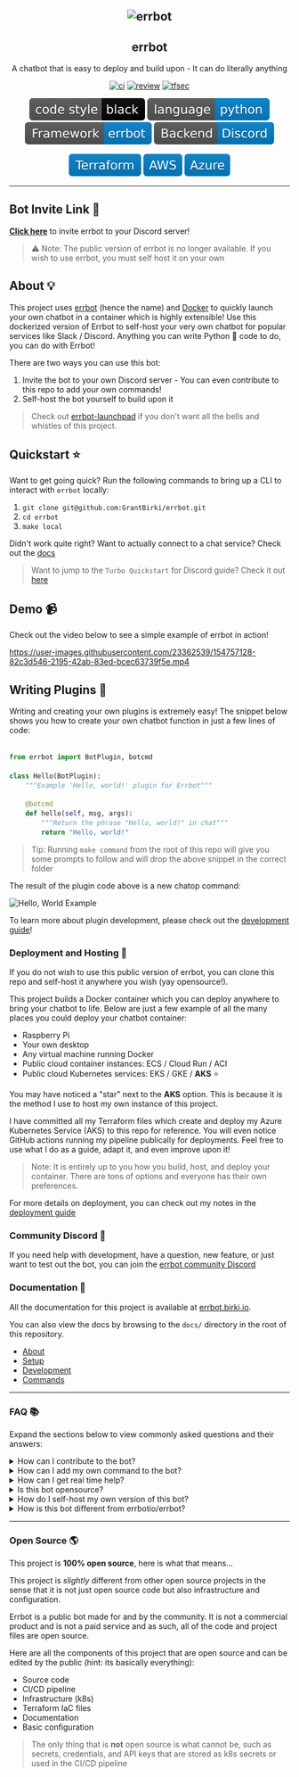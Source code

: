 <h2 align="center"><img src="docs/assets/errbot.png" alt="errbot" align="center" width="200px" /></h1>

<!--
<div>Icons made by <a href="https://www.freepik.com" title="Freepik">Freepik</a> from <a href="https://www.flaticon.com/" title="Flaticon">www.flaticon.com</a></div>
-->

<h2 align="center">errbot</h1>
<p align="center">
  A chatbot that is easy to deploy and build upon - It can do literally anything
</p>

<p align="center">
  <a href="https://github.com/GrantBirki/errbot/actions/workflows/ci.yml"><img src="https://github.com/GrantBirki/errbot/actions/workflows/ci.yml/badge.svg?event=push" alt="ci" height="18"></a>
  <a href="https://github.com/GrantBirki/errbot/actions/workflows/review.yml"><img src="https://github.com/GrantBirki/errbot/actions/workflows/review.yml/badge.svg?event=push" alt="review"/></a>
  <a href="https://github.com/GrantBirki/errbot/actions/workflows/tfsec.yml"><img src="https://github.com/GrantBirki/errbot/actions/workflows/tfsec.yml/badge.svg?event=push" alt="tfsec"/></a>
</p>

<p align="center">
  <img src="docs/assets/code-style-black.svg" alt="code style black"/>
  <img src="docs/assets/language-python-blue.svg" alt="language python"/>
  <img src="docs/assets/framework-errbot-blue.svg" alt="framework errbot"/>
  <img src="docs/assets/backend-discord-blue.svg" alt="backend discord"/>
</p>

<p align="center">
  <img src="docs/assets/terraform.svg" alt="terraform"/>
  <img src="docs/assets/aws.svg" alt="aws"/>
  <img src="docs/assets/azure.svg" alt="azure"/>
</p>

<hr>

## Bot Invite Link 🔗

[**Click here**](https://discord.com/api/oauth2/authorize?client_id=943402285680189511&permissions=36734976&scope=bot) to invite errbot to your Discord server!

> ⚠️ Note: The public version of errbot is no longer available. If you wish to use errbot, you must self host it on your own

## About 💡

This project uses [errbot](https://github.com/errbotio/errbot) (hence the name) and [Docker](https://www.docker.com/) to quickly launch your own chatbot in a container which is highly extensible! Use this dockerized version of Errbot to self-host your very own chatbot for popular services like Slack / Discord. Anything you can write Python 🐍 code to do, you can do with Errbot!

There are two ways you can use this bot:

1. Invite the bot to your own Discord server - You can even contribute to this repo to add your own commands!
2. Self-host the bot yourself to build upon it

> Check out [errbot-launchpad](https://github.com/GrantBirki/errbot-launchpad) if you don't want all the bells and whistles of this project.

## Quickstart ⭐

Want to get going quick? Run the following commands to bring up a CLI to interact with `errbot` locally:

1. `git clone git@github.com:GrantBirki/errbot.git`
2. `cd errbot`
3. `make local`

Didn't work quite right? Want to actually connect to a chat service? Check out the [docs](https://errbot.birki.io)

> Want to jump to the `Turbo Quickstart` for Discord guide? Check it out [here](https://errbot.birki.io/discord-turbo-quickstart/)

## Demo 📹

Check out the video below to see a simple example of errbot in action!

https://user-images.githubusercontent.com/23362539/154757128-82c3d546-2195-42ab-83ed-bcec63739f5e.mp4

## Writing Plugins 🧰

Writing and creating your own plugins is extremely easy! The snippet below shows you how to create your own chatbot function in just a few lines of code:

```python

from errbot import BotPlugin, botcmd

class Hello(BotPlugin):
    """Example 'Hello, world!' plugin for Errbot"""

    @botcmd
    def hello(self, msg, args):
        """Return the phrase "Hello, world!" in chat"""
        return "Hello, world!"
```

> Tip: Running `make command` from the root of this repo will give you some prompts to follow and will drop the above snippet in the correct folder

The result of the plugin code above is a new chatop command:

![Hello, World Example](docs/assets/hello-world-example.png)

To learn more about plugin development, please check out the [development guide](https://errbot.birki.io/development)!

### Deployment and Hosting 🚀

If you do not wish to use this public version of errbot, you can clone this repo and self-host it anywhere you wish (yay opensource!).

This project builds a Docker container which you can deploy anywhere to bring your chatbot to life. Below are just a few example of all the many places you could deploy your chatbot container:

- Raspberry Pi
- Your own desktop
- Any virtual machine running Docker
- Public cloud container instances: ECS / Cloud Run / ACI
- Public cloud Kubernetes services: EKS / GKE / **AKS** ⭐

You may have noticed a "star" next to the **AKS** option. This is because it is the method I use to host my own instance of this project.

I have committed all my Terraform files which create and deploy my Azure Kubernetes Service (AKS) to this repo for reference. You will even notice GitHub actions running my pipeline publically for deployments. Feel free to use what I do as a guide, adapt it, and even improve upon it!

> Note: It is entirely up to you how you build, host, and deploy your container. There are tons of options and everyone has their own preferences.

For more details on deployment, you can check out my notes in the [deployment guide](https://errbot.birki.io/deployment)

### Community Discord 💬

If you need help with development, have a question, new feature, or just want to test out the bot, you can join the [errbot community Discord](https://discord.gg/qvnxqyuVpM)

### Documentation 📖

All the documentation for this project is available at [errbot.birki.io](https://errbot.birki.io).

You can also view the docs by browsing to the `docs/` directory in the root of this repository.

- [About](https://errbot.birki.io)
- [Setup](https://errbot.birki.io/setup)
- [Development](https://errbot.birki.io/development)
- [Commands](https://errbot.birki.io/commands)

---

### FAQ 📚

Expand the sections below to view commonly asked questions and their answers:

<details>
<summary>How can I contribute to the bot?</summary>

Check out the [contributing guide](CONTRIBUTING.md)!

</details>

<details>
<summary>How can I add my own command to the bot?</summary>

Check out the [contributing guide](CONTRIBUTING.md)!

</details>

<details>
<summary>How can I get real time help?</summary>

Check out the community Discord server link mentioned above in this document

</details>

<details>
<summary>Is this bot opensource?</summary>

Yes! If you are reading this text that means you have landed on the errbot repo where all the code and project files are located.

Everything and I mean _everything_ is open source about this bot.

Feel free to open pull requests to make your own changes and they will be live anywhere and everywhere where the bot lives in Discord.

</details>

<details>
<summary>How do I self-host my own version of this bot?</summary>

This is covered in the public documentation: [errbot.birki.io](https://errbot.birki.io)

</details>

<details>
<summary>How is this bot different from errbotio/errbot?</summary>

[errbotio/errbot](https://github.com/errbotio/errbot) is a fantastic chatbot framework written in Python and it is the foundation of this project.

This project uses [errbotio/errbot](https://github.com/errbotio/errbot) for all of its chatbot related function calls, communicating with the Discord backend, and the majority of its configuration.

There are some differences between the two, however:

- This project adapts some custom code that errbotio/errbot does not currently support. This includes things like custom logging, banning users/servers, locking certain commands, etc
- The original framework of [errbotio/errbot](https://github.com/errbotio/errbot) has been Dockerized in this project

I kept the same name for this project and provided many links to the original framework as inspiration

</details>

---

### Open Source 🌎

This project is **100% open source**, here is what that means...

This project is _slightly_ different from other open source projects in the sense that it is not just open source code but also infrastructure and configuration.

Errbot is a public bot made for and by the community. It is not a commercial product and is not a paid service and as such, all of the code and project files are open source.

Here are all the components of this project that are open source and can be edited by the public (hint: its basically everything):

- Source code
- CI/CD pipeline
- Infrastructure (k8s)
- Terraform IaC files
- Documentation
- Basic configuration

> The only thing that is **not** open source is what cannot be, such as secrets, credentials, and API keys that are stored as k8s secrets or used in the CI/CD pipeline

